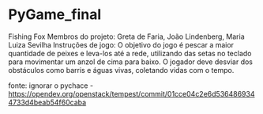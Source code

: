 # PyGame_final
Fishing Fox 
Membros do projeto: Greta de Faria, João Lindenberg, Maria Luiza Sevilha
Instruções de jogo: O objetivo do jogo é pescar a maior quantidade de peixes e leva-los até a rede, utilizando das setas no teclado para movimentar um anzol de cima para baixo. O jogador deve desviar dos obstáculos como barris e águas vivas, coletando vidas com o tempo. 

fonte: 
ignorar o pychace - https://opendev.org/openstack/tempest/commit/01cce04c2e6d5364869344733d4beab54f60caba 
